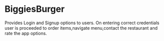 # BiggiesBurger
Provides Login and Signup options to users.
 On entering correct credentials  user is proceeded to order items,navigate menu,contact the restaurant and rate the app options.
